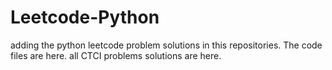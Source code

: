 # Leetcode-Python
adding the python leetcode problem solutions in this repositories. 
The code files are here.
all CTCI problems solutions are here.



















































































































































































































































































































































































































































































































































































































































































































































































































































































































































































































































































































































































































































































